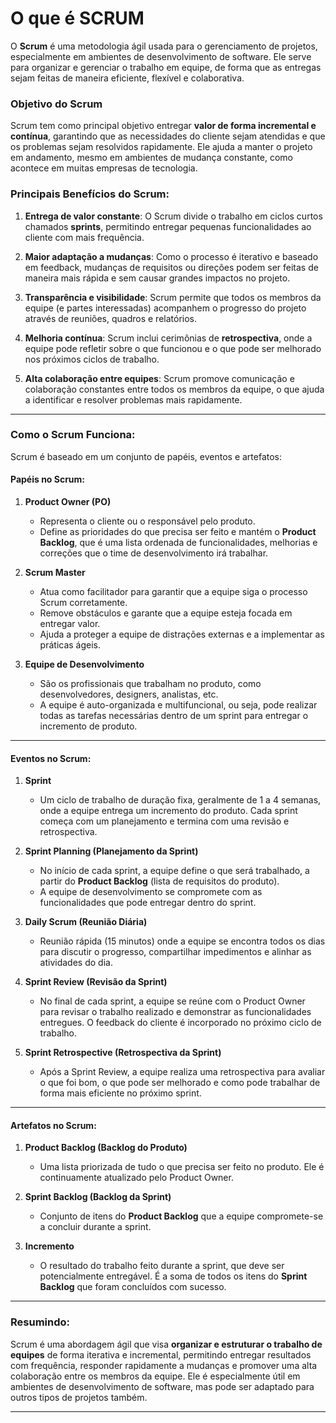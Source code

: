 # O que é SCRUM

O **Scrum** é uma metodologia ágil usada para o gerenciamento de projetos, especialmente em ambientes de desenvolvimento de software. Ele serve para organizar e gerenciar o trabalho em equipe, de forma que as entregas sejam feitas de maneira eficiente, flexível e colaborativa.

### Objetivo do Scrum
Scrum tem como principal objetivo entregar **valor de forma incremental e contínua**, garantindo que as necessidades do cliente sejam atendidas e que os problemas sejam resolvidos rapidamente. Ele ajuda a manter o projeto em andamento, mesmo em ambientes de mudança constante, como acontece em muitas empresas de tecnologia.

### **Principais Benefícios do Scrum:**
1. **Entrega de valor constante**: O Scrum divide o trabalho em ciclos curtos chamados **sprints**, permitindo entregar pequenas funcionalidades ao cliente com mais frequência.
   
2. **Maior adaptação a mudanças**: Como o processo é iterativo e baseado em feedback, mudanças de requisitos ou direções podem ser feitas de maneira mais rápida e sem causar grandes impactos no projeto.

3. **Transparência e visibilidade**: Scrum permite que todos os membros da equipe (e partes interessadas) acompanhem o progresso do projeto através de reuniões, quadros e relatórios.

4. **Melhoria contínua**: Scrum inclui cerimônias de **retrospectiva**, onde a equipe pode refletir sobre o que funcionou e o que pode ser melhorado nos próximos ciclos de trabalho.

5. **Alta colaboração entre equipes**: Scrum promove comunicação e colaboração constantes entre todos os membros da equipe, o que ajuda a identificar e resolver problemas mais rapidamente.

---

### **Como o Scrum Funciona:**

Scrum é baseado em um conjunto de papéis, eventos e artefatos:

#### **Papéis no Scrum:**

1. **Product Owner (PO)**  
   - Representa o cliente ou o responsável pelo produto.
   - Define as prioridades do que precisa ser feito e mantém o **Product Backlog**, que é uma lista ordenada de funcionalidades, melhorias e correções que o time de desenvolvimento irá trabalhar.

2. **Scrum Master**  
   - Atua como facilitador para garantir que a equipe siga o processo Scrum corretamente.
   - Remove obstáculos e garante que a equipe esteja focada em entregar valor.
   - Ajuda a proteger a equipe de distrações externas e a implementar as práticas ágeis.

3. **Equipe de Desenvolvimento**  
   - São os profissionais que trabalham no produto, como desenvolvedores, designers, analistas, etc.
   - A equipe é auto-organizada e multifuncional, ou seja, pode realizar todas as tarefas necessárias dentro de um sprint para entregar o incremento de produto.

---

#### **Eventos no Scrum:**

1. **Sprint**  
   - Um ciclo de trabalho de duração fixa, geralmente de 1 a 4 semanas, onde a equipe entrega um incremento do produto. Cada sprint começa com um planejamento e termina com uma revisão e retrospectiva.

2. **Sprint Planning (Planejamento da Sprint)**  
   - No início de cada sprint, a equipe define o que será trabalhado, a partir do **Product Backlog** (lista de requisitos do produto).
   - A equipe de desenvolvimento se compromete com as funcionalidades que pode entregar dentro do sprint.

3. **Daily Scrum (Reunião Diária)**  
   - Reunião rápida (15 minutos) onde a equipe se encontra todos os dias para discutir o progresso, compartilhar impedimentos e alinhar as atividades do dia.

4. **Sprint Review (Revisão da Sprint)**  
   - No final de cada sprint, a equipe se reúne com o Product Owner para revisar o trabalho realizado e demonstrar as funcionalidades entregues. O feedback do cliente é incorporado no próximo ciclo de trabalho.

5. **Sprint Retrospective (Retrospectiva da Sprint)**  
   - Após a Sprint Review, a equipe realiza uma retrospectiva para avaliar o que foi bom, o que pode ser melhorado e como pode trabalhar de forma mais eficiente no próximo sprint.

---

#### **Artefatos no Scrum:**

1. **Product Backlog (Backlog do Produto)**  
   - Uma lista priorizada de tudo o que precisa ser feito no produto. Ele é continuamente atualizado pelo Product Owner.

2. **Sprint Backlog (Backlog da Sprint)**  
   - Conjunto de itens do **Product Backlog** que a equipe compromete-se a concluir durante a sprint.

3. **Incremento**  
   - O resultado do trabalho feito durante a sprint, que deve ser potencialmente entregável. É a soma de todos os itens do **Sprint Backlog** que foram concluídos com sucesso.

---

### **Resumindo:**
Scrum é uma abordagem ágil que visa **organizar e estruturar o trabalho de equipes** de forma iterativa e incremental, permitindo entregar resultados com frequência, responder rapidamente a mudanças e promover uma alta colaboração entre os membros da equipe. Ele é especialmente útil em ambientes de desenvolvimento de software, mas pode ser adaptado para outros tipos de projetos também.

---

